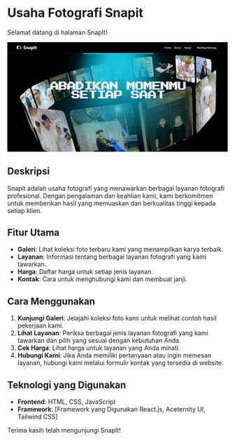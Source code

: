 # Usaha Fotografi Snapit

Selamat datang di halaman SnapIt!

![SnapIt](./public/thumbnail.png)

## Deskripsi

Snapit adalah usaha fotografi yang menawarkan berbagai layanan fotografi profesional. Dengan pengalaman dan keahlian kami, kami berkomitmen untuk memberikan hasil yang memuaskan dan berkualitas tinggi kepada setiap klien.

## Fitur Utama

- **Galeri**: Lihat koleksi foto terbaru kami yang menampilkan karya terbaik.
- **Layanan**: Informasi tentang berbagai layanan fotografi yang kami tawarkan.
- **Harga**: Daftar harga untuk setiap jenis layanan.
- **Kontak**: Cara untuk menghubungi kami dan membuat janji.

## Cara Menggunakan

1. **Kunjungi Galeri**: Jelajahi koleksi foto kami untuk melihat contoh hasil pekerjaan kami.
2. **Lihat Layanan**: Periksa berbagai jenis layanan fotografi yang kami tawarkan dan pilih yang sesuai dengan kebutuhan Anda.
3. **Cek Harga**: Lihat harga untuk layanan yang Anda minati.
4. **Hubungi Kami**: Jika Anda memiliki pertanyaan atau ingin memesan layanan, hubungi kami melalui formulir kontak yang tersedia di website.

## Teknologi yang Digunakan

- **Frontend**: HTML, CSS, JavaScript
- **Framework**: [Framework yang Digunakan React.js, Aceternity UI, Tailwind CSS]

Terima kasih telah mengunjungi SnapIt!